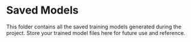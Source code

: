 # Saved Models

This folder contains all the saved training models generated during the project. Store your trained model files here for future use and reference.